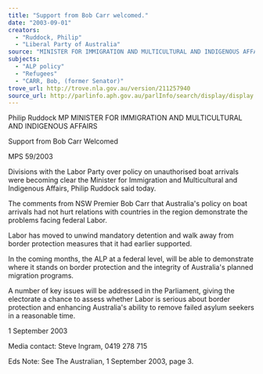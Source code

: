 ```yaml
---
title: "Support from Bob Carr welcomed."
date: "2003-09-01"
creators:
  - "Ruddock, Philip"
  - "Liberal Party of Australia"
source: "MINISTER FOR IMMIGRATION AND MULTICULTURAL AND INDIGENOUS AFFAIRS"
subjects:
  - "ALP policy"
  - "Refugees"
  - "CARR, Bob, (former Senator)"
trove_url: http://trove.nla.gov.au/version/211257940
source_url: http://parlinfo.aph.gov.au/parlInfo/search/display/display.w3p;query=Id%3A%22media/pressrel/OJAA6%22
---
```


 Philip Ruddock MP  MINISTER FOR IMMIGRATION AND MULTICULTURAL AND INDIGENOUS AFFAIRS 

 Support from Bob Carr Welcomed

 MPS 59/2003

 Divisions with the Labor Party over policy on unauthorised boat arrivals were becoming clear the Minister for Immigration  and Multicultural and Indigenous Affairs, Philip Ruddock said today.

 The comments from NSW Premier Bob Carr that Australia's policy on boat arrivals had not hurt relations with countries in the  region demonstrate the problems facing federal Labor.

 Labor has moved to unwind mandatory detention and walk away from border protection measures that it had earlier  supported.

 In the coming months, the ALP at a federal level, will be able to demonstrate where it stands on border protection and the  integrity of Australia's planned migration programs.

 A number of key issues will be addressed in the Parliament, giving the electorate a chance to assess whether Labor is serious  about border protection and enhancing Australia's ability to remove failed asylum seekers in a reasonable time.

 1 September 2003

 Media contact: Steve Ingram, 0419 278 715

 Eds Note: See The Australian, 1 September 2003, page 3.

